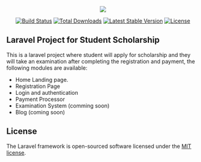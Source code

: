 <p align="center"><img src="https://laravel.com/assets/img/components/logo-laravel.svg"></p>

<p align="center">
<a href="https://travis-ci.org/laravel/framework"><img src="https://travis-ci.org/laravel/framework.svg" alt="Build Status"></a>
<a href="https://packagist.org/packages/laravel/framework"><img src="https://poser.pugx.org/laravel/framework/d/total.svg" alt="Total Downloads"></a>
<a href="https://packagist.org/packages/laravel/framework"><img src="https://poser.pugx.org/laravel/framework/v/stable.svg" alt="Latest Stable Version"></a>
<a href="https://packagist.org/packages/laravel/framework"><img src="https://poser.pugx.org/laravel/framework/license.svg" alt="License"></a>
</p>

## Laravel Project for Student Scholarship

This is a laravel project where student will apply for scholarship and they will take an examination after completing the registration and payment, the following modules are available:

- Home Landing page.
- Registration Page
- Login and authentication
- Payment Processor
- Examination System (comming soon)
- Blog (coming soon)



## License

The Laravel framework is open-sourced software licensed under the [MIT license](http://opensource.org/licenses/MIT).
